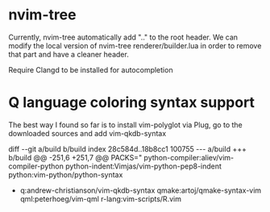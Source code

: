 
# nvim-tree

Currently, nvim-tree automatically add ".." to the root header. We can modify the local version of
nvim-tree renderer/builder.lua in order to remove that part and have a cleaner header.


Require Clangd to be installed for autocompletion





# Q language coloring syntax support

The best way I found so far is to install vim-polyglot via Plug, go to the downloaded sources and add vim-qkdb-syntax

diff --git a/build b/build
index 28c584d..18b8cc1 100755
--- a/build
+++ b/build
@@ -251,6 +251,7 @@ PACKS="
   python-compiler:aliev/vim-compiler-python
   python-indent:Vimjas/vim-python-pep8-indent
   python:vim-python/python-syntax
+  q:andrew-christianson/vim-qkdb-syntax
   qmake:artoj/qmake-syntax-vim
   qml:peterhoeg/vim-qml
   r-lang:vim-scripts/R.vim

